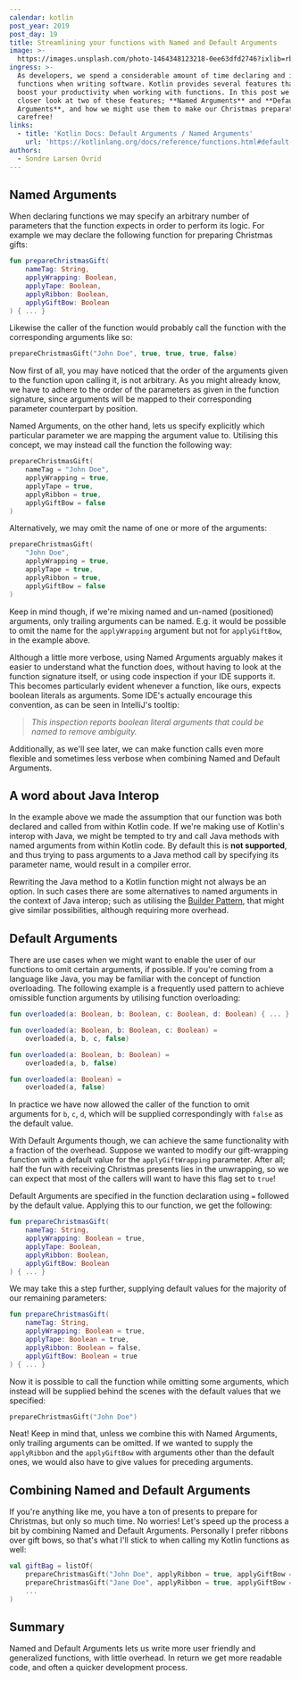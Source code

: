 ```yaml
---
calendar: kotlin
post_year: 2019
post_day: 19
title: Streamlining your functions with Named and Default Arguments
image: >-
  https://images.unsplash.com/photo-1464348123218-0ee63dfd2746?ixlib=rb-1.2.1&ixid=eyJhcHBfaWQiOjEyMDd9&auto=format&fit=crop&w=2328&q=80
ingress: >-
  As developers, we spend a considerable amount of time declaring and invoking
  functions when writing software. Kotlin provides several features that can
  boost your productivity when working with functions. In this post we'll take a
  closer look at two of these features; **Named Arguments** and **Default
  Arguments**, and how we might use them to make our Christmas preparations more
  carefree!
links:
  - title: 'Kotlin Docs: Default Arguments / Named Arguments'
    url: 'https://kotlinlang.org/docs/reference/functions.html#default-arguments'
authors:
  - Sondre Larsen Ovrid
---
```

## Named Arguments

When declaring functions we may specify an arbitrary number of parameters that the function expects in order to perform its logic. For example we may declare the following function for preparing Christmas gifts:

```kotlin
fun prepareChristmasGift(
    nameTag: String, 
    applyWrapping: Boolean, 
    applyTape: Boolean, 
    applyRibbon: Boolean, 
    applyGiftBow: Boolean
) { ... }
```

Likewise the caller of the function would probably call the function with the corresponding arguments like so:

```kotlin
prepareChristmasGift("John Doe", true, true, true, false)
```

Now first of all, you may have noticed that the order of the arguments given to the function upon calling it, is not arbitrary. As you might already know, we have to adhere to the order of the parameters as given in the function signature, since arguments will be mapped to their corresponding parameter counterpart by position.

Named Arguments, on the other hand, lets us specify explicitly which particular parameter we are mapping the argument value to. Utilising this concept, we may instead call the function the following way:

```kotlin
prepareChristmasGift(
    nameTag = "John Doe", 
    applyWrapping = true, 
    applyTape = true, 
    applyRibbon = true, 
    applyGiftBow = false
)
```

Alternatively, we may omit the name of one or more of the arguments:

```kotlin
prepareChristmasGift(
    "John Doe", 
    applyWrapping = true, 
    applyTape = true, 
    applyRibbon = true, 
    applyGiftBow = false
)
```

Keep in mind though, if we're mixing named and un-named (positioned) arguments, only trailing arguments can be named. E.g. it would be possible to omit the name for the `applyWrapping` argument but not for `applyGiftBow`, in the example above.

Although a little more verbose, using Named Arguments arguably makes it easier to understand what the function does, without having to look at the function signature itself, or using code inspection if your IDE supports it. This becomes particularly evident whenever a function, like ours, expects boolean literals as arguments. Some IDE's actually encourage this convention, as can be seen in IntelliJ's tooltip:

> _This inspection reports boolean literal arguments that could be named to remove ambiguity._

Additionally, as we'll see later, we can make function calls even more flexible and sometimes less verbose when combining Named and Default Arguments.

## A word about Java Interop

In the example above we made the assumption that our function was both declared and called from within Kotlin code. If we're making use of Kotlin's interop with Java, we might be tempted to try and call Java methods with named arguments from within Kotlin code. By default this is **not supported**, and thus trying to pass arguments to a Java method call by specifying its parameter name, would result in a compiler error.

Rewriting the Java method to a Kotlin function might not always be an option. In such cases there are some alternatives to named arguments in the context of Java interop; such as utilising the [Builder Pattern](https://en.wikipedia.org/wiki/Builder_pattern), that might give similar possibilities, although requiring more overhead. 

## Default Arguments

There are use cases when we might want to enable the user of our functions to omit certain arguments, if possible. If you're coming from a language like Java, you may be familiar with the concept of function overloading. The following example is a frequently used pattern to achieve omissible function arguments by utilising function overloading:

```kotlin
fun overloaded(a: Boolean, b: Boolean, c: Boolean, d: Boolean) { ... }

fun overloaded(a: Boolean, b: Boolean, c: Boolean) =
    overloaded(a, b, c, false)

fun overloaded(a: Boolean, b: Boolean) =
    overloaded(a, b, false)

fun overloaded(a: Boolean) =
    overloaded(a, false)
```

In practice we have now allowed the caller of the function to omit arguments for `b`, `c`, `d`, which will be supplied correspondingly with `false` as the default value.

With Default Arguments though, we can achieve the same functionality with a fraction of the overhead. Suppose we wanted to modify our gift-wrapping function with a default value for the `applyGiftWrapping` parameter. After all; half the fun with receiving Christmas presents lies in the unwrapping, so we can expect that most of the callers will want to have this flag set to `true`!

Default Arguments are specified in the function declaration using `=` followed by the default value. Applying this to our function, we get the following:

```kotlin
fun prepareChristmasGift(
    nameTag: String, 
    applyWrapping: Boolean = true, 
    applyTape: Boolean, 
    applyRibbon: Boolean, 
    applyGiftBow: Boolean
) { ... }
```

We may take this a step further, supplying default values for the majority of our remaining parameters:

```kotlin
fun prepareChristmasGift(
    nameTag: String, 
    applyWrapping: Boolean = true, 
    applyTape: Boolean = true, 
    applyRibbon: Boolean = false, 
    applyGiftBow: Boolean = true
) { ... }
```

Now it is possible to call the function while omitting some arguments, which instead will be supplied behind the scenes with the default values that we specified:

```kotlin
prepareChristmasGift("John Doe")
```

Neat! Keep in mind that, unless we combine this with Named Arguments, only trailing arguments can be omitted. If we wanted to supply the `applyRibbon` and the `applyGiftBow` with arguments other than the default ones, we would also have to give values for preceding arguments.

## Combining Named and Default Arguments

​If you're anything like me, you have a ton of presents to prepare for Christmas, but only so much time. No worries! Let's speed up the process a bit by combining Named and Default Arguments. Personally I prefer ribbons over gift bows, so that's what I'll stick to when calling my Kotlin functions as well:

```kotlin
val giftBag = listOf(
    prepareChristmasGift("John Doe", applyRibbon = true, applyGiftBow = false),
    prepareChristmasGift("Jane Doe", applyRibbon = true, applyGiftBow = false)
    ...
)
```

## Summary

​Named and Default Arguments lets us write more user friendly and generalized functions, with little overhead. In return we get more readable code, and often a quicker development process.
